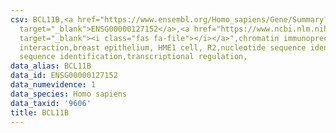 ```yaml
---
csv: BCL11B,<a href="https://www.ensembl.org/Homo_sapiens/Gene/Summary?db=core;g=ENSG00000127152"
  target="_blank">ENSG00000127152</a>,<a href="https://www.ncbi.nlm.nih.gov/pubmed/22863008"
  target="_blank"><i class="fas fa-file"></i></a>",chromatin immunoprecipitation assay,direct
  interaction,breast epithelium, HME1 cell, R2,nucleotide sequence identification,nucleotide
  sequence identification,transcriptional regulation,
data_alias: BCL11B
data_id: ENSG00000127152
data_numevidence: 1
data_species: Homo sapiens
data_taxid: '9606'
title: BCL11B
---
```


